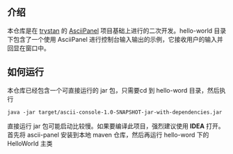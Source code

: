 ## 介绍

本仓库是在 [trystan](https://github.com/trystan) 的 [AsciiPanel](https://github.com/trystan/AsciiPanel) 项目基础上进行的二次开发。hello-world 目录下包含了一个使用 AsciiPanel 进行控制台输入输出的示例，它接收用户的输入并回显在窗口中。

## 如何运行

本仓库已经包含一个可直接运行的 jar 包，只需要cd 到 hello-word 目录，然后执行
```shell
java -jar target/ascii-console-1.0-SNAPSHOT-jar-with-dependencies.jar
```

直接运行 jar 包可能启动比较慢。如果要编译此项目，强烈建议使用 **IDEA** 打开。首先将 ascii-panel 安装到本地 maven 仓库，然后再运行 hello-word 下的 HelloWorld 主类
